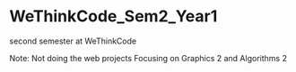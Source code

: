 # WeThinkCode_Sem2_Year1
second semester at WeThinkCode

Note: Not doing the web projects Focusing on Graphics 2 and Algorithms 2
